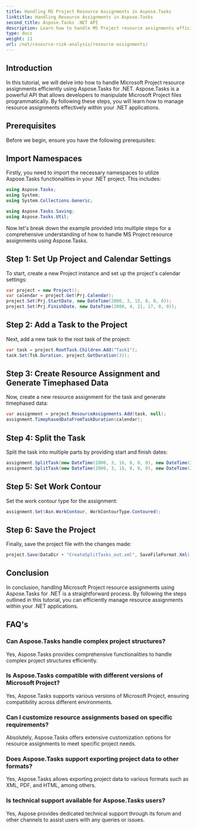 ```yaml
---
title: Handling MS Project Resource Assignments in Aspose.Tasks
linktitle: Handling Resource Assignments in Aspose.Tasks
second_title: Aspose.Tasks .NET API
description: Learn how to handle MS Project resource assignments efficiently using Aspose.Tasks for .NET. This comprehensive provides step-by-step guidance for developers.
type: docs
weight: 11
url: /net/resource-risk-analysis/resource-assignments/
---
```

## Introduction
In this tutorial, we will delve into how to handle Microsoft Project resource assignments efficiently using Aspose.Tasks for .NET. Aspose.Tasks is a powerful API that allows developers to manipulate Microsoft Project files programmatically. By following these steps, you will learn how to manage resource assignments effectively within your .NET applications.
## Prerequisites
Before we begin, ensure you have the following prerequisites:

## Import Namespaces
Firstly, you need to import the necessary namespaces to utilize Aspose.Tasks functionalities in your .NET project. This includes:

```csharp
using Aspose.Tasks;
using System;
using System.Collections.Generic;

using Aspose.Tasks.Saving;
using Aspose.Tasks.Util;
```
Now let's break down the example provided into multiple steps for a comprehensive understanding of how to handle MS Project resource assignments using Aspose.Tasks.
## Step 1: Set Up Project and Calendar Settings
To start, create a new Project instance and set up the project's calendar settings:
```csharp
var project = new Project();
var calendar = project.Get(Prj.Calendar);
project.Set(Prj.StartDate, new DateTime(2000, 3, 15, 8, 0, 0));
project.Set(Prj.FinishDate, new DateTime(2000, 4, 21, 17, 0, 0));
```
## Step 2: Add a Task to the Project
Next, add a new task to the root task of the project:
```csharp
var task = project.RootTask.Children.Add("Task1");
task.Set(Tsk.Duration, project.GetDuration(3));
```
## Step 3: Create Resource Assignment and Generate Timephased Data
Now, create a new resource assignment for the task and generate timephased data:
```csharp
var assignment = project.ResourceAssignments.Add(task, null);
assignment.TimephasedDataFromTaskDuration(calendar);
```
## Step 4: Split the Task
Split the task into multiple parts by providing start and finish dates:
```csharp
assignment.SplitTask(new DateTime(2000, 3, 16, 8, 0, 0), new DateTime(2000, 3, 16, 17, 0, 0), calendar);
assignment.SplitTask(new DateTime(2000, 3, 18, 8, 0, 0), new DateTime(2000, 3, 18, 17, 0, 0), calendar);
```
## Step 5: Set Work Contour
Set the work contour type for the assignment:
```csharp
assignment.Set(Asn.WorkContour, WorkContourType.Contoured);
```
## Step 6: Save the Project
Finally, save the project file with the changes made:
```csharp
project.Save(DataDir + "CreateSplitTasks_out.xml", SaveFileFormat.Xml);
```
## Conclusion
In conclusion, handling Microsoft Project resource assignments using Aspose.Tasks for .NET is a straightforward process. By following the steps outlined in this tutorial, you can efficiently manage resource assignments within your .NET applications.
## FAQ's
### Can Aspose.Tasks handle complex project structures?
Yes, Aspose.Tasks provides comprehensive functionalities to handle complex project structures efficiently.
### Is Aspose.Tasks compatible with different versions of Microsoft Project?
Yes, Aspose.Tasks supports various versions of Microsoft Project, ensuring compatibility across different environments.
### Can I customize resource assignments based on specific requirements?
Absolutely, Aspose.Tasks offers extensive customization options for resource assignments to meet specific project needs.
### Does Aspose.Tasks support exporting project data to other formats?
Yes, Aspose.Tasks allows exporting project data to various formats such as XML, PDF, and HTML, among others.
### Is technical support available for Aspose.Tasks users?
Yes, Aspose provides dedicated technical support through its forum and other channels to assist users with any queries or issues.